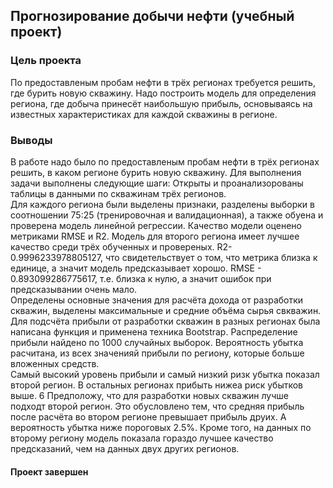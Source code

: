 ## Прогнозирование добычи нефти (учебный проект)

### Цель проекта<br>

По предоставленым пробам нефти в трёх регионах требуется решить, где бурить новую скважину. Надо построить модель для определения региона, где добыча принесёт наибольшую прибыль, основываясь на известных характеристиках для каждой скважины в регионе.

### Выводы<br>
В работе надо было по предоставленым пробам нефти в трёх регионах решить, в каком регионе бурить новую скважину. Для выполнения задачи выполнены следующие шаги:
Открыты и проанализорованы таблицы в данными по скважинам трёх регионов.<br>
Для каждого региона были выделены признаки, разделены выборки в соотношении 75:25 (тренировочная и валидационная), а также обуена и проверена модель линейной регрессии. Качество модели оценено метриками RMSE и R2. Модель для второго региона имеет лучшее качество среди трёх обученных и провереных. R2- 0.9996233978805127, что свидетельствует о том, что метрика близка к единице, а значит модель предсказывает хорошо. RMSE - 0.893099286775617, т.е. близка к нулю, а значит ошибок при предсказывании очень мало.<br>
Определены основные значения для расчёта дохода от разработки скважин, выделены максимальные и средние объёма сырья свкважин.<br>
Для подсчёта прибыли от разработки скважин в разных регионах была написана функция и применена техника Bootstrap. Распределение прибыли найдено по 1000 случайных выборок. Вероятность убытка расчитана, из всех значенияй прибыли по региону, которые больше вложенных средств.<br>
Cамый высокий уровень прибыли и самый низкий ризк убытка показал второй регион. В остальных регионах прибыть нижеа риск убытков выше. 6 Предположу, что для разработки новых скважин лучше подходт второй регион. Это обуcловлено тем, что средняя прибыль после расчёта во втором регионе превышает прибыль друих. А вероятность убытка ниже пороговых 2.5%. Кроме того, на данных по второму региону модель показала гораздо лучшее качество предсказаний, чем на данных двух других регионов.<br>


#### Проект завершен
